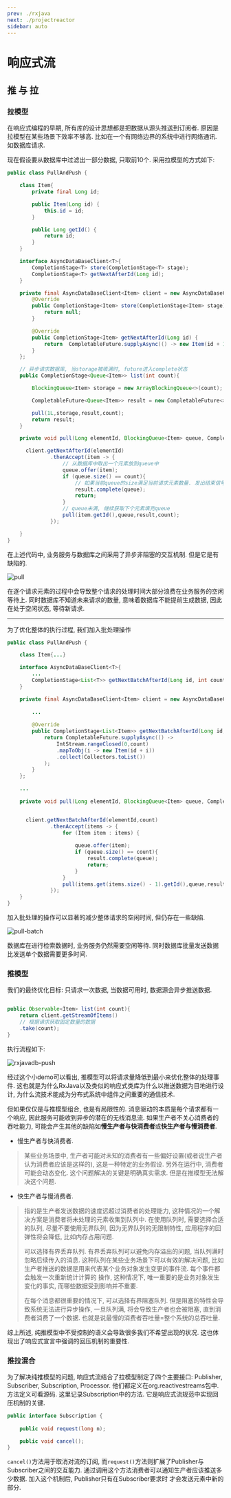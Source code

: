 ```yaml
---
prev: ./rxjava
next: ./projectreactor
sidebar: auto
---
```

# 响应式流

## 推 与 拉

### 拉模型
在响应式编程的早期, 所有库的设计思想都是把数据从源头推送到订阅者. 原因是拉模型在某些场景下效率不够高. 比如在一个有网络边界的系统中进行网络通讯. 如数据库请求. 

现在假设要从数据库中过滤出一部分数据, 只取前10个. 采用拉模型的方式如下: 

```java 
public class PullAndPush {

    class Item{
        private final Long id;

        public Item(Long id) {
            this.id = id;
        }

        public Long getId() {
            return id;
        }
    }

    interface AsyncDataBaseClient<T>{
        CompletionStage<T> store(CompletionStage<T> stage);
        CompletionStage<T> getNextAfterId(Long id);
    }

    private final AsyncDataBaseClient<Item> client = new AsyncDataBaseClient<Item>() {
        @Override
        public CompletionStage<Item> store(CompletionStage<Item> stage) {
            return null;
        }

        @Override
        public CompletionStage<Item> getNextAfterId(Long id) {
            return  CompletableFuture.supplyAsync(() -> new Item(id + 1));
        }
    };

    // 异步请求数据库, 当storage被填满时, future进入complete状态
    public CompletionStage<Queue<Item>> list(int count){

        BlockingQueue<Item> storage = new ArrayBlockingQueue<>(count);

        CompletableFuture<Queue<Item>> result = new CompletableFuture<>();

        pull(1L,storage,result,count);
        return result;
    }

    private void pull(Long elementId, BlockingQueue<Item> queue, CompletableFuture<Queue<Item>> result, int count) {

      client.getNextAfterId(elementId)
              .thenAccept(item -> {
                  // 从数据库中取出一个元素放到queue中
                  queue.offer(item);
                  if (queue.size() == count){
                      // 如果当前queue的size满足当前请求元素数量. 发出结束信号
                      result.complete(queue);
                      return;
                  }
                  // queue未满, 继续获取下个元素填充queue
                  pull(item.getId(),queue,result,count);
              });

    }
}
```

在上述代码中, 业务服务与数据库之间采用了异步非阻塞的交互机制. 但是它是有缺陷的. 

![pull](http://image.ytg2097.com/pull.png)

在逐个请求元素的过程中会导致整个请求的处理时间大部分浪费在业务服务的空闲等待上. 同时数据库不知道未来请求的数量, 意味着数据库不能提前生成数据, 因此在处于空闲状态, 等待新请求.
 
---

为了优化整体的执行过程, 我们加入批处理操作

```java 
public class PullAndPush {

    class Item{...}

    interface AsyncDataBaseClient<T>{
        ...
        CompletionStage<List<T>> getNextBatchAfterId(Long id, int count);
    }

    private final AsyncDataBaseClient<Item> client = new AsyncDataBaseClient<Item>() {
        
        ...
        
        @Override
        public CompletionStage<List<Item>> getNextBatchAfterId(Long id, int count) {
            return CompletableFuture.supplyAsync(() ->
                IntStream.rangeClosed(0,count)
                .mapToObj(i -> new Item(id + i))
                .collect(Collectors.toList())
            );
        }
    };

    ...
    
    private void pull(Long elementId, BlockingQueue<Item> queue, CompletableFuture<Queue<Item>> result, int count) {


      client.getNextBatchAfterId(elementId,count)
              .thenAccept(items -> {
                  for (Item item : items) {
                      
                      queue.offer(item);
                      if (queue.size() == count){
                          result.complete(queue);
                          return;
                      }
                  }
                  pull(items.get(items.size() - 1).getId(),queue,result,count - queue.size());
              });
    }
}
```

加入批处理的操作可以显著的减少整体请求的空闲时间, 但仍存在一些缺陷. 

![pull-batch](http://image.ytg2097.com/pull-batch.png)

数据库在进行检索数据时, 业务服务仍然需要空闲等待. 同时数据库批量发送数据比发送单个数据需要更多时间. 

### 推模型

我们的最终优化目标: 只请求一次数据, 当数据可用时, 数据源会异步推送数据.

```java 

public Observable<Item> list(int count){
    return client.getStreamOfItems()
    // 根据请求获取固定数量的数据
    .take(count);
}
```

执行流程如下:

![rxjavadb-push](http://image.ytg2097.com/rxjavadb-push.png)

经过这个小demo可以看出, 推模型可以将请求量降低到最小来优化整体的处理事件.  这也就是为什么RxJava以及类似的响应式类库为什么以推送数据为目地进行设计, 为什么流技术能成为分布式系统中组件之间重要的通信技术. 

但如果仅仅是与推模型组合, 也是有局限性的. 消息驱动的本质是每个请求都有一个响应, 因此服务可能收到异步的潜在的无线消息流. 如果生产者不关心消费者的吞吐能力, 可能会产生其他的缺陷如**慢生产者与快消费者**或**快生产者与慢消费者**. 


- 慢生产者与快消费者. 
> 某些业务场景中, 生产者可能对未知的消费者有一些偏好设置(或者说生产者认为消费者应该是这样的), 这是一种特定的业务假设. 另外在运行中, 消费者可能会动态变化. 这个问题解决的关键是明确真实需求. 但是在推模型无法解决这个问题.
- 快生产者与慢消费者. 
> 指的是生产者发送数据的速度远超过消费者的处理能力, 这种情况的一个解决方案是消费者将未处理的元素收集到队列中. 在使用队列时, 需要选择合适的队列, 尽量不要使用无界队列, 因为无界队列的无限制特性, 应用程序的回弹性将会降低, 比如内存占用问题.
> 
> 可以选择有界丢弃队列. 有界丢弃队列可以避免内存溢出的问题, 当队列满时忽略后续传入的消息. 这种队列在某些业务场景下可以有效的解决问题, 比如生产者推送的数据是用来代表某个业务对象发生变更的事件流. 每个事件都会触发一次重新统计计算的
> 操作, 这种情况下, 唯一重要的是业务对象发生变化的事实, 而哪些数据受到影响并不重要.  
> 
> 在每个消息都很重要的情况下, 可以选择有界阻塞队列. 但是阻塞的特性会导致系统无法进行异步操作, 一旦队列满, 将会导致生产者也会被阻塞, 直到消费者消费了一个数据. 也就是说最慢的消费者吞吐量=整个系统的总吞吐量. 

综上所述, 纯推模型中不受控制的语义会导致很多我们不希望出现的状况. 这也体现出了响应式宣言中强调的回压机制的重要性.
 
### 推拉混合

为了解决纯推模型的问题, 响应式流结合了拉模型制定了四个主要接口: Publisher, Subscriber, Subscription, Processor. 他们都定义在org.reactivestreams包中. 方法定义可看源码. 
这里记录Subscription中的方法. 它是响应式流规范中实现回压机制的关键. 
```java 
public interface Subscription {
    
    public void request(long n);

    public void cancel();
}
```

`cancel()`方法用于取消对流的订阅, 而`request()`方法则扩展了Publisher与Subscriber之间的交互能力. 通过调用这个方法消费者可以通知生产者应该推送多少数据. 加入这个机制后, Publisher只有在Subscriber要求时
才会发送元素中新的部分.
 

